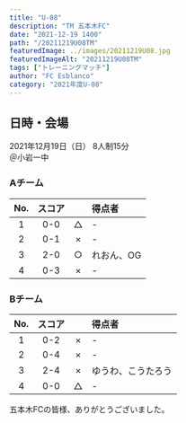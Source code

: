 ```yaml
---
title: "U-08"
description: "TM 五本木FC"
date: "2021-12-19 1400"
path: "/20211219U08TM"
featuredImage: ../images/20211219U08.jpg
featuredImageAlt: "20211219U08TM"
tags: ["トレーニングマッチ"]
author: "FC Esblanco"
category: "2021年度U-08"
---
```


## 日時・会場

2021年12月19日（日）
8人制15分  
＠小岩一中

### Aチーム

| No.| スコア |   | 得点者  |
|:--:|:------:|:-:|:--------|
| 1  | 0-0 | △ |- |
| 2  | 0-1 | × |- |
| 3  | 2-0 | ○ |れおん、OG|
| 4  | 0-3 | × |- |

### Bチーム

| No.| スコア |   | 得点者  |
|:--:|:------:|:-:|:--------|
| 1  | 0-2 | × |- |
| 2  | 0-4 | × |- |
| 3  | 2-4 | × |ゆうわ、こうたろう|
| 4  | 0-0 | △ |- |


五本木FCの皆様、ありがとうございました。
